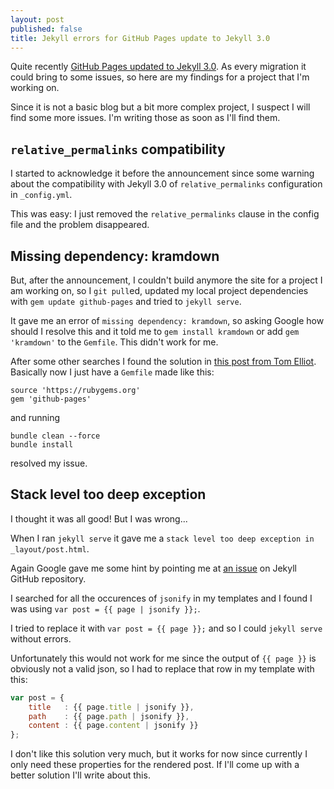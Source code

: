 ```yaml
---
layout: post
published: false
title: Jekyll errors for GitHub Pages update to Jekyll 3.0
---
```



Quite recently [GitHub Pages updated to Jekyll 3.0](https://github.com/blog/2100-github-pages-now-faster-and-simpler-with-jekyll-3-0). As every migration it could bring to some issues, so here are my findings for a project that I'm working on.

Since it is not a basic blog but a bit more complex project, I suspect I will find some more issues. I'm writing those as soon as I'll find them.

## `relative_permalinks` compatibility

I started to acknowledge it before the announcement since some warning about the compatibility with Jekyll 3.0 of `relative_permalinks` configuration in `_config.yml`.

This was easy: I just removed the `relative_permalinks` clause in the config file and the problem disappeared.

## Missing dependency: kramdown

But, after the announcement, I couldn't build anymore the site for a project I am working on, so I `git pull`ed, updated my local project dependencies with `gem update github-pages` and tried to `jekyll serve`.

It gave me an error of `missing dependency: kramdown`, so asking Google how should I resolve this and it told me to `gem install kramdown` or add `gem 'kramdown'` to the `Gemfile`. This didn't work for me.

After some other searches I found the solution in [this post from Tom Elliot](http://telliott.io/2015/07/27/how-i-broke-jekyll-with-my-gemfile.html). Basically now I just have a `Gemfile` made like this:

```
source 'https://rubygems.org'
gem 'github-pages'
```

and running

```
bundle clean --force
bundle install
```

resolved my issue.

## Stack level too deep exception

I thought it was all good! But I was wrong...

When I ran `jekyll serve` it gave me a `stack level too deep exception in _layout/post.html`.

Again Google gave me some hint by pointing me at [an issue](https://github.com/jekyll/jekyll/issues/3207) on Jekyll GitHub repository.

I searched for all the occurences of `jsonify` in my templates and I found I was using `var post = {{ page | jsonify }};`.

I tried to replace it with `var post = {{ page }};` and so I could `jekyll serve` without errors.

Unfortunately this would not work for me since the output of `{{ page }}` is obviously not a valid json, so I had to replace that row in my template with this:

``` javascript
var post = {
	title   : {{ page.title | jsonify }},
    path    : {{ page.path | jsonify }},
    content : {{ page.content | jsonify }}
};
```

I don't like this solution very much, but it works for now since currently I only need these properties for the rendered post. If I'll come up with a better solution I'll write about this.